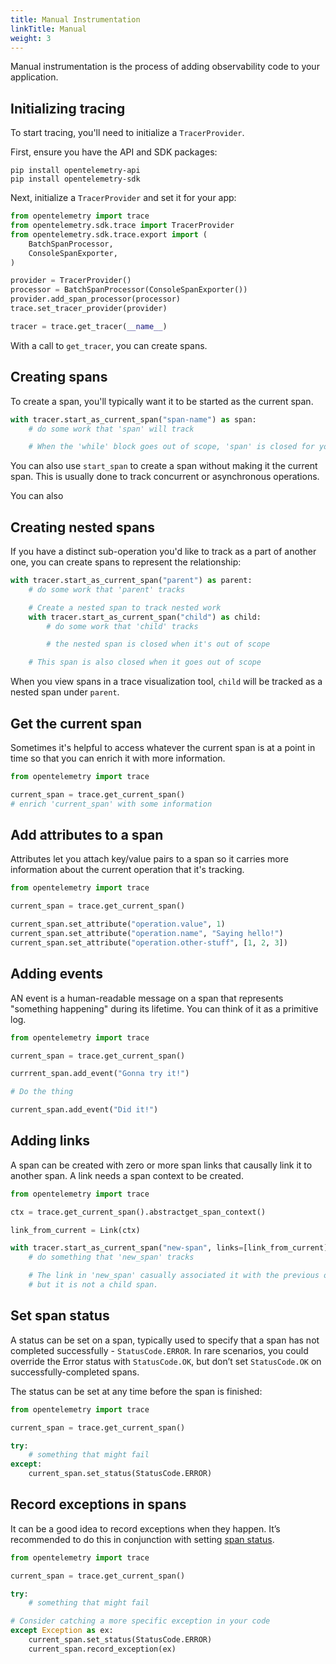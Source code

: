 ```yaml
---
title: Manual Instrumentation
linkTitle: Manual
weight: 3
---
```


Manual instrumentation is the process of adding observability code to your
application.

## Initializing tracing

To start tracing, you'll need to initialize a `TracerProvider`.

First, ensure you have the API and SDK packages:

```
pip install opentelemetry-api
pip install opentelemetry-sdk
```

Next, initialize a `TracerProvider` and set it for your app:

```python
from opentelemetry import trace
from opentelemetry.sdk.trace import TracerProvider
from opentelemetry.sdk.trace.export import (
    BatchSpanProcessor,
    ConsoleSpanExporter,
)

provider = TracerProvider()
processor = BatchSpanProcessor(ConsoleSpanExporter())
provider.add_span_processor(processor)
trace.set_tracer_provider(provider)

tracer = trace.get_tracer(__name__)
```

With a call to `get_tracer`, you can create spans.

## Creating spans

To create a span, you'll typically want it to be started as the current span.

```python
with tracer.start_as_current_span("span-name") as span:
    # do some work that 'span' will track

    # When the 'while' block goes out of scope, 'span' is closed for you
```

You can also use `start_span` to create a span without making it the current
span. This is usually done to track concurrent or asynchronous operations.

You can also

## Creating nested spans

If you have a distinct sub-operation you'd like to track as a part of another
one, you can create spans to represent the relationship:

```python
with tracer.start_as_current_span("parent") as parent:
    # do some work that 'parent' tracks

    # Create a nested span to track nested work
    with tracer.start_as_current_span("child") as child:
        # do some work that 'child' tracks

        # the nested span is closed when it's out of scope

    # This span is also closed when it goes out of scope
```

When you view spans in a trace visualization tool, `child` will be tracked as a
nested span under `parent`.

## Get the current span

Sometimes it's helpful to access whatever the current span is at a point in time
so that you can enrich it with more information.

```python
from opentelemetry import trace

current_span = trace.get_current_span()
# enrich 'current_span' with some information
```

## Add attributes to a span

Attributes let you attach key/value pairs to a span so it carries more
information about the current operation that it's tracking.

```python
from opentelemetry import trace

current_span = trace.get_current_span()

current_span.set_attribute("operation.value", 1)
current_span.set_attribute("operation.name", "Saying hello!")
current_span.set_attribute("operation.other-stuff", [1, 2, 3])
```

## Adding events

AN event is a human-readable message on a span that represents "something
happening" during its lifetime. You can think of it as a primitive log.

```python
from opentelemetry import trace

current_span = trace.get_current_span()

currrent_span.add_event("Gonna try it!")

# Do the thing

current_span.add_event("Did it!")
```

## Adding links

A span can be created with zero or more span links that causally link it to
another span. A link needs a span context to be created.

```python
from opentelemetry import trace

ctx = trace.get_current_span().abstractget_span_context()

link_from_current = Link(ctx)

with tracer.start_as_current_span("new-span", links=[link_from_current]) as new_span:
    # do something that 'new_span' tracks

    # The link in 'new_span' casually associated it with the previous one,
    # but it is not a child span.
```

## Set span status

A status can be set on a span, typically used to specify that a span has not
completed successfully - `StatusCode.ERROR`. In rare scenarios, you could
override the Error status with `StatusCode.OK`, but don’t set `StatusCode.OK` on
successfully-completed spans.

The status can be set at any time before the span is finished:

```python
from opentelemetry import trace

current_span = trace.get_current_span()

try:
    # something that might fail
except:
    current_span.set_status(StatusCode.ERROR)
```

## Record exceptions in spans

It can be a good idea to record exceptions when they happen. It’s recommended to
do this in conjunction with setting [span status](#set-span-status).

```python
from opentelemetry import trace

current_span = trace.get_current_span()

try:
    # something that might fail

# Consider catching a more specific exception in your code
except Exception as ex:
    current_span.set_status(StatusCode.ERROR)
    current_span.record_exception(ex)
```
